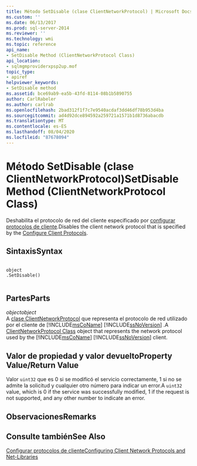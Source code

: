 ```yaml
---
title: Método SetDisable (clase ClientNetworkProtocol) | Microsoft Docs
ms.custom: ''
ms.date: 06/13/2017
ms.prod: sql-server-2014
ms.reviewer: ''
ms.technology: wmi
ms.topic: reference
api_name:
- SetDisable Method (ClientNetworkProtocol Class)
api_location:
- sqlmgmproviderxpsp2up.mof
topic_type:
- apiref
helpviewer_keywords:
- SetDisable method
ms.assetid: bce69ab9-ea5b-43fd-8114-08b1b5890755
author: CarlRabeler
ms.author: carlrab
ms.openlocfilehash: 2bad312f1f7c7e9540acdaf3dd46df78b953d4ba
ms.sourcegitcommit: ad4d92dce894592a259721a1571b1d8736abacdb
ms.translationtype: MT
ms.contentlocale: es-ES
ms.lasthandoff: 08/04/2020
ms.locfileid: "87678094"
---
```

# <a name="setdisable-method-clientnetworkprotocol-class"></a><span data-ttu-id="9917a-102">Método SetDisable (clase ClientNetworkProtocol)</span><span class="sxs-lookup"><span data-stu-id="9917a-102">SetDisable Method (ClientNetworkProtocol Class)</span></span>
  <span data-ttu-id="9917a-103">Deshabilita el protocolo de red del cliente especificado por [configurar protocolos de cliente](https://technet.microsoft.com/library/ms181035.aspx).</span><span class="sxs-lookup"><span data-stu-id="9917a-103">Disables the client network protocol that is specified by the [Configure Client Protocols](https://technet.microsoft.com/library/ms181035.aspx).</span></span>  
  
## <a name="syntax"></a><span data-ttu-id="9917a-104">Sintaxis</span><span class="sxs-lookup"><span data-stu-id="9917a-104">Syntax</span></span>  
  
```  
  
object  
.SetDisable()  
  
```  
  
## <a name="parts"></a><span data-ttu-id="9917a-105">Partes</span><span class="sxs-lookup"><span data-stu-id="9917a-105">Parts</span></span>  
 <span data-ttu-id="9917a-106">*object*</span><span class="sxs-lookup"><span data-stu-id="9917a-106">*object*</span></span>  
 <span data-ttu-id="9917a-107">A [clase ClientNetworkProtocol](clientnetworkprotocol-class.md) que representa el protocolo de red utilizado por el cliente de [!INCLUDE[msCoName](../../../includes/msconame-md.md)] [!INCLUDE[ssNoVersion](../../../includes/ssnoversion-md.md)] .</span><span class="sxs-lookup"><span data-stu-id="9917a-107">A [ClientNetworkProtocol Class](clientnetworkprotocol-class.md) object that represents the network protocol used by the [!INCLUDE[msCoName](../../../includes/msconame-md.md)] [!INCLUDE[ssNoVersion](../../../includes/ssnoversion-md.md)] client.</span></span>  
  
## <a name="property-valuereturn-value"></a><span data-ttu-id="9917a-108">Valor de propiedad y valor devuelto</span><span class="sxs-lookup"><span data-stu-id="9917a-108">Property Value/Return Value</span></span>  
 <span data-ttu-id="9917a-109">Valor `uint32` que es 0 si se modificó el servicio correctamente, 1 si no se admite la solicitud y cualquier otro número para indicar un error.</span><span class="sxs-lookup"><span data-stu-id="9917a-109">A `uint32` value, which is 0 if the service was successfully modified, 1 if the request is not supported, and any other number to indicate an error.</span></span>  
  
## <a name="remarks"></a><span data-ttu-id="9917a-110">Observaciones</span><span class="sxs-lookup"><span data-stu-id="9917a-110">Remarks</span></span>  
  
## <a name="see-also"></a><span data-ttu-id="9917a-111">Consulte también</span><span class="sxs-lookup"><span data-stu-id="9917a-111">See Also</span></span>  
 [<span data-ttu-id="9917a-112">Configurar protocolos de cliente</span><span class="sxs-lookup"><span data-stu-id="9917a-112">Configuring Client Network Protocols and Net-Libraries</span></span>](https://technet.microsoft.com/library/ms181035.aspx)  
  
  
